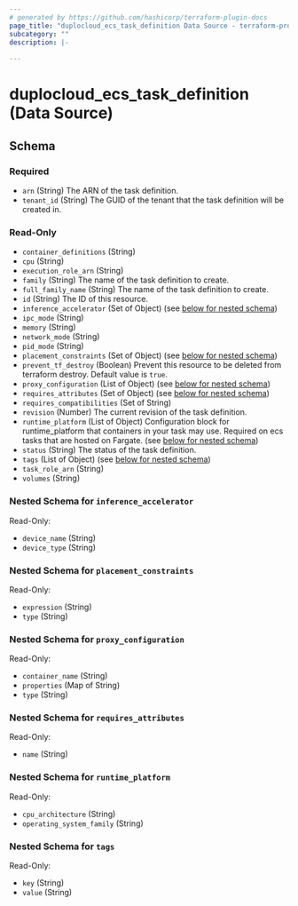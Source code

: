 ```yaml
---
# generated by https://github.com/hashicorp/terraform-plugin-docs
page_title: "duplocloud_ecs_task_definition Data Source - terraform-provider-duplocloud"
subcategory: ""
description: |-
  
---
```


# duplocloud_ecs_task_definition (Data Source)





<!-- schema generated by tfplugindocs -->
## Schema

### Required

- `arn` (String) The ARN of the task definition.
- `tenant_id` (String) The GUID of the tenant that the task definition will be created in.

### Read-Only

- `container_definitions` (String)
- `cpu` (String)
- `execution_role_arn` (String)
- `family` (String) The name of the task definition to create.
- `full_family_name` (String) The name of the task definition to create.
- `id` (String) The ID of this resource.
- `inference_accelerator` (Set of Object) (see [below for nested schema](#nestedatt--inference_accelerator))
- `ipc_mode` (String)
- `memory` (String)
- `network_mode` (String)
- `pid_mode` (String)
- `placement_constraints` (Set of Object) (see [below for nested schema](#nestedatt--placement_constraints))
- `prevent_tf_destroy` (Boolean) Prevent this resource to be deleted from terraform destroy. Default value is `true`.
- `proxy_configuration` (List of Object) (see [below for nested schema](#nestedatt--proxy_configuration))
- `requires_attributes` (Set of Object) (see [below for nested schema](#nestedatt--requires_attributes))
- `requires_compatibilities` (Set of String)
- `revision` (Number) The current revision of the task definition.
- `runtime_platform` (List of Object) Configuration block for runtime_platform that containers in your task may use. Required on ecs tasks that are hosted on Fargate. (see [below for nested schema](#nestedatt--runtime_platform))
- `status` (String) The status of the task definition.
- `tags` (List of Object) (see [below for nested schema](#nestedatt--tags))
- `task_role_arn` (String)
- `volumes` (String)

<a id="nestedatt--inference_accelerator"></a>
### Nested Schema for `inference_accelerator`

Read-Only:

- `device_name` (String)
- `device_type` (String)


<a id="nestedatt--placement_constraints"></a>
### Nested Schema for `placement_constraints`

Read-Only:

- `expression` (String)
- `type` (String)


<a id="nestedatt--proxy_configuration"></a>
### Nested Schema for `proxy_configuration`

Read-Only:

- `container_name` (String)
- `properties` (Map of String)
- `type` (String)


<a id="nestedatt--requires_attributes"></a>
### Nested Schema for `requires_attributes`

Read-Only:

- `name` (String)


<a id="nestedatt--runtime_platform"></a>
### Nested Schema for `runtime_platform`

Read-Only:

- `cpu_architecture` (String)
- `operating_system_family` (String)


<a id="nestedatt--tags"></a>
### Nested Schema for `tags`

Read-Only:

- `key` (String)
- `value` (String)
